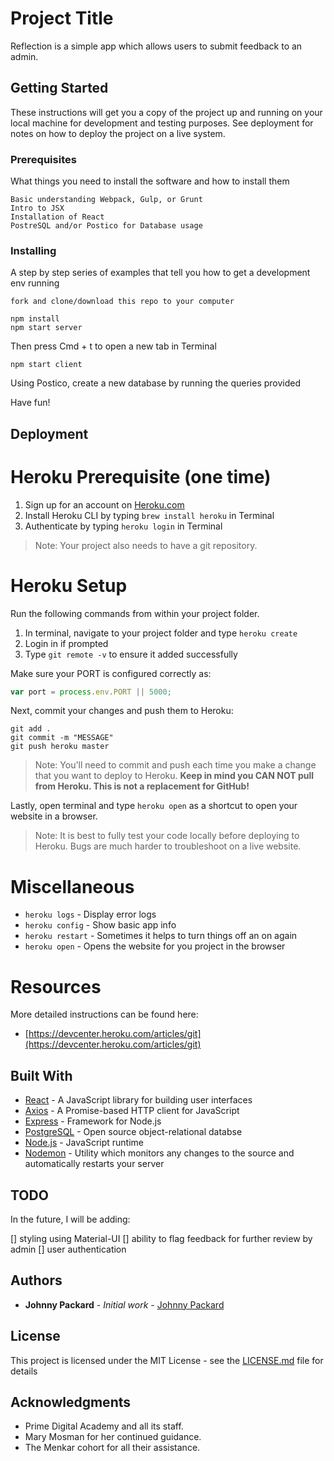 # Project Title

Reflection is a simple app which allows users to submit feedback to an admin.

## Getting Started

These instructions will get you a copy of the project up and running on your local machine for development and testing purposes. See deployment for notes on how to deploy the project on a live system.

### Prerequisites

What things you need to install the software and how to install them

```
Basic understanding Webpack, Gulp, or Grunt
Intro to JSX
Installation of React
PostreSQL and/or Postico for Database usage

```

### Installing

A step by step series of examples that tell you how to get a development env running

```
fork and clone/download this repo to your computer
```

```
npm install
npm start server
```

Then press Cmd + t to open a new tab in Terminal

```
npm start client
```

Using Postico, create a new database by running the queries provided

Have fun!

## Deployment
# Heroku Prerequisite (one time)

1. Sign up for an account on [Heroku.com](https://www.heroku.com/)
2. Install Heroku CLI by typing `brew install heroku` in Terminal
3. Authenticate by typing `heroku login` in Terminal

  > Note: Your project also needs to have a git repository.

# Heroku Setup

Run the following commands from within your project folder.

1. In terminal, navigate to your project folder and type `heroku create`
2. Login in if prompted
3. Type `git remote -v` to ensure it added successfully

Make sure your PORT is configured correctly as:

```JavaScript
var port = process.env.PORT || 5000;
```

Next, commit your changes and push them to Heroku:

```
git add .
git commit -m "MESSAGE"
git push heroku master
```

   > Note: You'll need to commit and push each time you make a change that you want to deploy to Heroku. **Keep in mind you CAN NOT pull from Heroku. This is not a replacement for GitHub!**

Lastly, open terminal and type `heroku open` as a shortcut to open your website in a browser.

   > Note: It is best to fully test your code locally before deploying to Heroku. Bugs are much harder to troubleshoot on a live website.

# Miscellaneous

- `heroku logs` - Display error logs
- `heroku config` - Show basic app info
- `heroku restart` - Sometimes it helps to turn things off an on again
- `heroku open` - Opens the website for you project in the browser

# Resources

More detailed instructions can be found here: 

- [https://devcenter.heroku.com/articles/git](https://devcenter.heroku.com/articles/git)


## Built With

* [React](https://reactjs.org/) - A JavaScript library for building user interfaces
* [Axios](https://github.com/axios/axios) - A Promise-based HTTP client for JavaScript
* [Express](https://expressjs.com/) - Framework for Node.js
* [PostgreSQL](https://www.postgresql.org/) - Open source object-relational databse
* [Node.js](https://nodejs.org/en/) - JavaScript runtime
* [Nodemon](https://nodemon.io/) - Utility which monitors any changes to the source and automatically restarts your server

## TODO

In the future, I will be adding: 

[] styling using Material-UI
[] ability to flag feedback for further review by admin
[] user authentication

## Authors

* **Johnny Packard** - *Initial work* - [Johnny Packard](https://github.com/JohnnyPackard)

## License

This project is licensed under the MIT License - see the [LICENSE.md](LICENSE.md) file for details

## Acknowledgments

* Prime Digital Academy and all its staff.
* Mary Mosman for her continued guidance.
* The Menkar cohort for all their assistance.